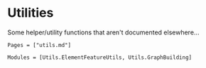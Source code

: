 # Utilities
Some helper/utility functions that aren't documented elsewhere...

```@index
Pages = ["utils.md"]
```

```@autodocs
Modules = [Utils.ElementFeatureUtils, Utils.GraphBuilding]
```